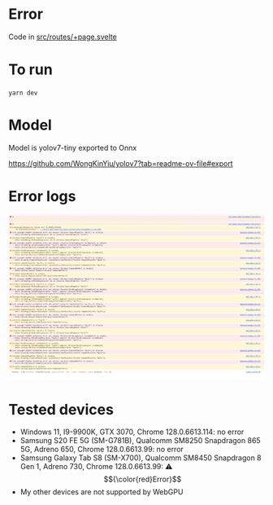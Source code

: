 # Error

Code in [src/routes/+page.svelte](src/routes/+page.svelte)

# To run

`yarn dev`

# Model

Model is yolov7-tiny exported to Onnx

https://github.com/WongKinYiu/yolov7?tab=readme-ov-file#export

# Error logs

![Error logs](./docs/error_screen.png)

# Tested devices

- Windows 11, I9-9900K, GTX 3070, Chrome 128.0.6613.114: no error
- Samsung S20 FE 5G (SM-G781B), Qualcomm SM8250 Snapdragon 865 5G, Adreno 650, Chrome 128.0.6613.99: no error
- Samsung Galaxy Tab S8 (SM-X700), Qualcomm SM8450 Snapdragon 8 Gen 1, Adreno 730, Chrome 128.0.6613.99: :warning: $${\color{red}Error}$$
- My other devices are not supported by WebGPU